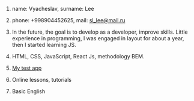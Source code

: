 1. name: Vyacheslav, surname: Lee

2. phone: +998904452625, mail: sl_lee@mail.ru

3. In the future, the goal is to develop as a developer, improve skills.
   Little experience in programming, I was engaged in layout for about a year, then I started learning JS.
   
4. HTML, CSS, JavaScript, React Js, methodology BEM.

5. [My test app](https://github.com/slavkalee/react-test-app)

6. Online lessons, tutorials

7. Basic English
